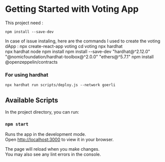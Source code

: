 # Getting Started with Voting App

This project need : 

 `npm install --save-dev`

In case of issue instaling, here are the commands I used to create the voting dApp : 
    npx create-react-app voting
    cd voting
    npx hardhat     
    npx hardhat node
    npm install
    npm install --save-dev "hardhat@^2.12.0" "@nomicfoundation/hardhat-toolbox@^2.0.0" "ethers@^5.7.1"
    npm install @openzeppelin/contracts

### For using hardhat

 `npx hardhat run scripts/deploy.js --network goerli`

## Available Scripts

In the project directory, you can run:

### `npm start`

Runs the app in the development mode.\
Open [http://localhost:3000](http://localhost:3000) to view it in your browser.

The page will reload when you make changes.\
You may also see any lint errors in the console.

